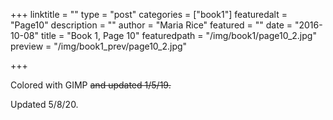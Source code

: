 +++
linktitle = ""
type = "post"
categories = ["book1"]
featuredalt = "Page10"
description = ""
author = "Maria Rice"
featured = ""
date = "2016-10-08"
title = "Book 1, Page 10"
featuredpath = "/img/book1/page10_2.jpg"
preview = "/img/book1_prev/page10_2.jpg"

+++

Colored with GIMP ~~and updated 1/5/19.~~

Updated 5/8/20.

